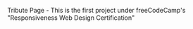 Tribute Page - This is the first project under freeCodeCamp's "Responsiveness Web Design Certification"